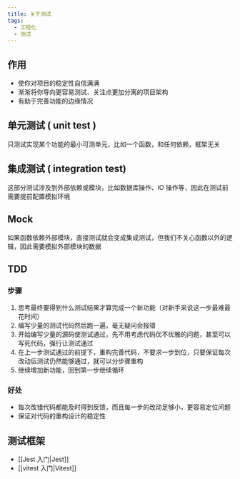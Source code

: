 ```yaml
---
title: 关于测试
tags:
  - 工程化
  - 测试
---
```

## 作用

- 使你对项目的稳定性自信满满
- 渐渐将你导向更容易测试、关注点更加分离的项目架构
- 有助于完善功能的边缘情况

## 单元测试 ( unit test )

只测试实现某个功能的最小可测单元，比如一个函数，和任何依赖，框架无关

## 集成测试 ( integration test)

这部分测试涉及到外部依赖或模块，比如数据库操作、IO 操作等，因此在测试前需要提前配置模拟环境

## Mock

如果函数依赖外部模块，直接测试就会变成集成测试，但我们不关心函数以外的逻辑，因此需要模拟外部模块的数据

## TDD

### 步骤

1. 思考最终要得到什么测试结果才算完成一个新功能（对新手来说这一步最难最花时间）
2. 编写少量的测试代码然后跑一遍，毫无疑问会报错
3. 开始编写少量的源码使测试通过，先不用考虑代码优不优雅的问题，甚至可以写死代码，强行让测试通过
4. 在上一步测试通过的前提下，重构完善代码，不要求一步到位，只要保证每次改动后测试仍然能够通过，就可以分步骤重构
5. 继续增加新功能，回到第一步继续循环

### 好处

- 每次改错代码都能及时得到反馈，而且每一步的改动足够小，更容易定位问题
- 保证对代码的重构设计的稳定性

## 测试框架

- [[Jest 入门|Jest]]
- [[vitest 入门|Vitest]]

